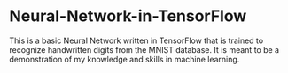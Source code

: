 # Neural-Network-in-TensorFlow
This is a basic Neural Network written in TensorFlow that is trained to recognize handwritten digits from the MNIST database. It is meant to be a demonstration of my knowledge and skills in machine learning.
